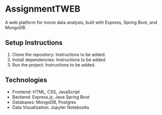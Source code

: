 # AssignmentTWEB

A web platform for movie data analysis, built with Express, Spring Boot, and MongoDB.

## Setup Instructions

1. Clone the repository: Instructions to be added.
2. Install dependencies: Instructions to be added.
3. Run the project: Instructions to be added.

## Technologies

- Frontend: HTML, CSS, JavaScript
- Backend: Express.js, Java Spring Boot
- Databases: MongoDB, Postgres
- Data Visualization: Jupyter Notebooks
